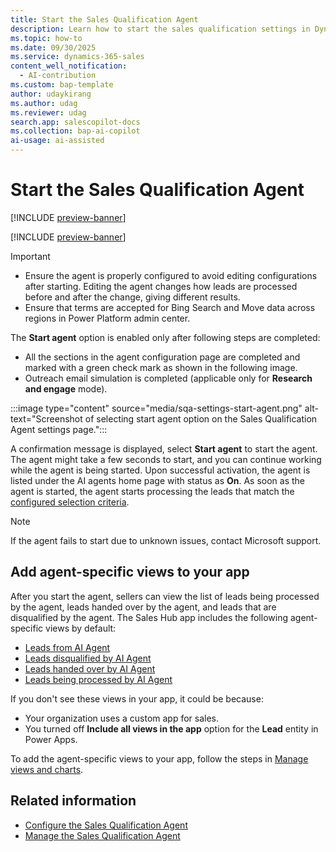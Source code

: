 ```yaml
---
title: Start the Sales Qualification Agent
description: Learn how to start the sales qualification settings in Dynamics 365 Sales.
ms.topic: how-to 
ms.date: 09/30/2025
ms.service: dynamics-365-sales
content_well_notification:
  - AI-contribution
ms.custom: bap-template
author: udaykirang
ms.author: udag
ms.reviewer: udag
search.app: salescopilot-docs
ms.collection: bap-ai-copilot
ai-usage: ai-assisted
---
```


# Start the Sales Qualification Agent

[!INCLUDE [preview-banner](~/../shared-content/shared/preview-includes/preview-banner.md)]

[!INCLUDE [preview-banner](~/../shared-content/shared/preview-includes/preview-note-d365.md)]

> [!IMPORTANT]
>
> - Ensure the agent is properly configured to avoid editing configurations after starting. Editing the agent changes how leads are processed before and after the change, giving different results.
> - Ensure that terms are accepted for Bing Search and Move data across regions in Power Platform admin center.

The **Start agent** option is enabled only after following steps are completed:

- All the sections in the agent configuration page are completed and marked with a green check mark as shown in the following image. 
- Outreach email simulation is completed (applicable only for **Research and engage** mode).

:::image type="content" source="media/sqa-settings-start-agent.png" alt-text="Screenshot of selecting start agent option on the Sales Qualification Agent settings page.":::

A confirmation message is displayed, select **Start agent** to start the agent. The agent might take a few seconds to start, and you can continue working while the agent is being started. Upon successful activation, the agent is listed under the AI agents home page with status as **On**. As soon as the agent is started, the agent starts processing the leads that match the [configured selection criteria](sales-qualification-agent-selection-criteria.md).

> [!NOTE]
> If the agent fails to start due to unknown issues, contact Microsoft support.

## Add agent-specific views to your app

After you start the agent, sellers can view the list of leads being processed by the agent, leads handed over by the agent, and leads that are disqualified by the agent. The Sales Hub app includes the following agent-specific views by default:

- [Leads from AI Agent](use-sales-qualification-agent.md#view-leads-handed-over-by-the-agent)
- [Leads disqualified by AI Agent](use-sales-qualification-agent.md#view-leads-disqualified-by-the-agent)
- [Leads handed over by AI Agent](monitor-leads-by-sales-qualification-agent.md)
- [Leads being processed by AI Agent](monitor-leads-by-sales-qualification-agent.md)

If you don't see these views in your app, it could be because:

- Your organization uses a custom app for sales.
- You turned off **Include all views in the app** option for the **Lead** entity in Power Apps.

To add the agent-specific views to your app, follow the steps in [Manage views and charts](/power-apps/maker/model-driven-apps/create-add-remove-forms-views-dashboards#manage-views-and-charts).

## Related information

- [Configure the Sales Qualification Agent](configure-sales-qualification-agent.md)  
- [Manage the Sales Qualification Agent](manage-sales-qualification-agent.md)
